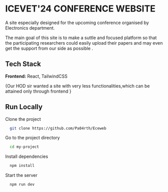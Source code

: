 # ICEVET'24 CONFERENCE WEBSITE
A site especially designed for the upcoming conference organised by Electronics department.

The main goal of this site is to make a suttle and focused  platform so that the participating researchers could easily upload their papers and may even get the support from our side as possible .



## Tech Stack

**Frontend:** React, TailwindCSS

{Our HOD sir wanted a site with very less functionalities,which can be attained only through frontend }


## Run Locally

Clone the project

```bash
  git clone https://github.com/Pa04rth/Eceweb
```

Go to the project directory

```bash
  cd my-project
```

Install dependencies

```bash
  npm install
```

Start the server

```bash
  npm run dev
```

